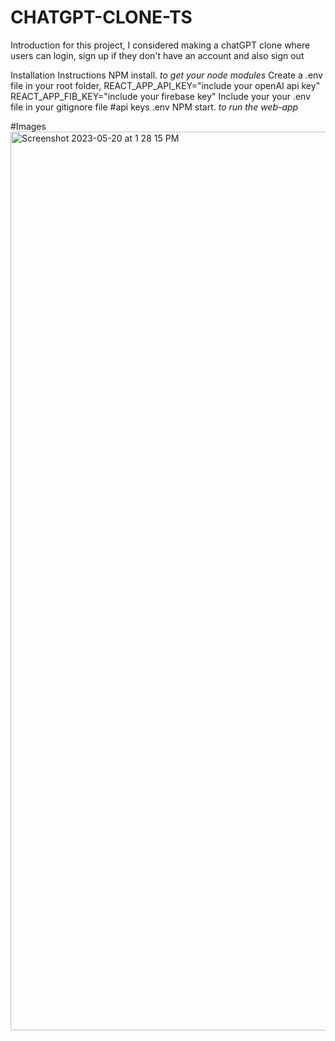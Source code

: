 # CHATGPT-CLONE-TS

Introduction
  for this project, I considered making a chatGPT clone where users can login, sign up if they don't have an account and also sign out
  
Installation Instructions
NPM install.  *to get your node modules*
Create a .env file in your root folder, 
  REACT_APP_API_KEY="include your openAI api key"
  REACT_APP_FIB_KEY="include your firebase key"
Include your your .env file in your gitignore file 
  #api keys
  .env
NPM start. *to run the web-app* 

#Images
<img width="1438" alt="Screenshot 2023-05-20 at 1 28 15 PM" src="https://github.com/CalyWorld/CHATGPT-CLONE-TS/assets/88979648/8fe8ed4a-ac0f-49ff-b493-193be4389f4e">

